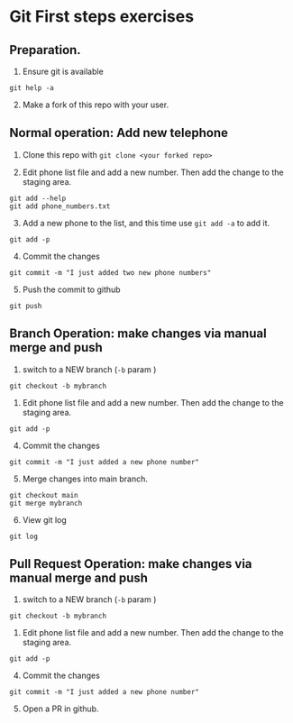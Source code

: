 # Git First steps exercises

## Preparation.

1. Ensure git is available
```
git help -a
```
2. Make a fork of this repo with your user.

## Normal operation: Add new telephone

1. Clone this repo with
 ```git clone <your forked repo>```

2. Edit phone list file and add a new number. Then add the change to the staging area.
```
git add --help
git add phone_numbers.txt
```

3. Add a new phone to the list, and this time use `git add -a` to add it.
```
git add -p
```

4. Commit the changes
```
git commit -m "I just added two new phone numbers"
```


5. Push the commit to github
```
git push
```

## Branch Operation: make changes via manual merge and push

1. switch to a NEW branch (`-b` param )
```
git checkout -b mybranch
```

1. Edit phone list file and add a new number. Then add the change to the staging area.
```
git add -p
```

4. Commit the changes
```
git commit -m "I just added a new phone number"
```

5. Merge changes into main branch.
```
git checkout main
git merge mybranch
```

6. View git log
```
git log
```

## Pull Request Operation: make changes via manual merge and push

1. switch to a NEW branch (`-b` param )
```
git checkout -b mybranch
```

1. Edit phone list file and add a new number. Then add the change to the staging area.
```
git add -p
```

4. Commit the changes
```
git commit -m "I just added a new phone number"
```

5. Open a PR in github.



